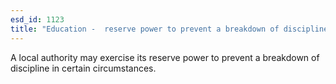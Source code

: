 ```yaml
---
esd_id: 1123
title: "Education -  reserve power to prevent a breakdown of discipline"
---
```


A local authority may exercise its reserve power to prevent a breakdown of discipline in certain circumstances.

